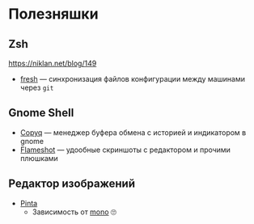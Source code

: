 # Полезняшки

## Zsh

https://niklan.net/blog/149

* [fresh](https://github.com/freshshell/fresh) — синхронизация файлов конфигурации между машинами через `git`

## Gnome Shell

* [Copyq](https://github.com/hluk/CopyQ) — менеджер буфера обмена с историей и индикатором в gnome
* [Flameshot](https://github.com/lupoDharkael/flameshot) — удообные скриншоты с редактором и прочими плюшками

## Редактор изображений

* [Pinta](https://www.pinta-project.com/howto/installing-pinta)
  * Зависимость от [mono](https://www.mono-project.com/download/stable/#download-lin) 🙄
